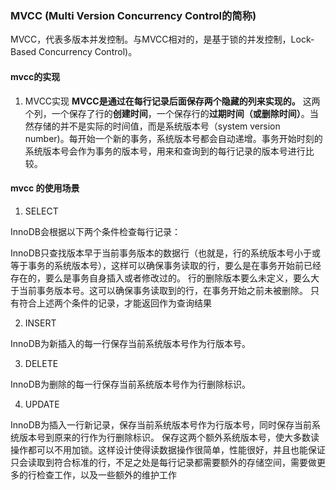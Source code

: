 ### MVCC (Multi Version Concurrency Control的简称)
MVCC，代表多版本并发控制。与MVCC相对的，是基于锁的并发控制，Lock-Based Concurrency Control)。

#### mvcc的实现

1.  MVCC实现
**MVCC是通过在每行记录后面保存两个隐藏的列来实现的。**
这两个列，一个保存了行的**创建时间**，一个保存行的**过期时间（或删除时间）**。当然存储的并不是实际的时间值，而是系统版本号（system version number)。每开始一个新的事务，系统版本号都会自动递增。事务开始时刻的系统版本号会作为事务的版本号，用来和查询到的每行记录的版本号进行比较。


#### mvcc 的使用场景
1. SELECT

InnoDB会根据以下两个条件检查每行记录：

InnoDB只查找版本早于当前事务版本的数据行（也就是，行的系统版本号小于或等于事务的系统版本号），这样可以确保事务读取的行，要么是在事务开始前已经存在的，要么是事务自身插入或者修改过的。
行的删除版本要么未定义，要么大于当前事务版本号。这可以确保事务读取到的行，在事务开始之前未被删除。
只有符合上述两个条件的记录，才能返回作为查询结果

2. INSERT

InnoDB为新插入的每一行保存当前系统版本号作为行版本号。

3. DELETE

InnoDB为删除的每一行保存当前系统版本号作为行删除标识。

4. UPDATE

InnoDB为插入一行新记录，保存当前系统版本号作为行版本号，同时保存当前系统版本号到原来的行作为行删除标识。
保存这两个额外系统版本号，使大多数读操作都可以不用加锁。这样设计使得读数据操作很简单，性能很好，并且也能保证只会读取到符合标准的行，不足之处是每行记录都需要额外的存储空间，需要做更多的行检查工作，以及一些额外的维护工作

